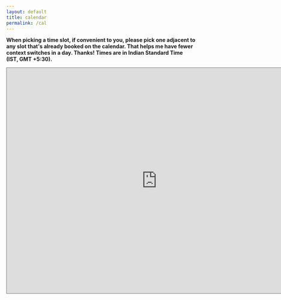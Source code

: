 ```yaml
---
layout: default
title: calendar
permalink: /cal
---
```


**When picking a time slot, if convenient to you, please pick one adjacent to any slot that's already booked on the calendar.
That helps me have fewer context switches in a day. Thanks! Times are in Indian Standard Time (IST, GMT +5:30).**

<iframe src="https://calendar.google.com/calendar/embed?height=600&wkst=1&bgcolor=%23ffffff&ctz=Asia%2FKolkata&title=Shashank's%20calendar&mode=WEEK&showTabs=0&showPrint=0&showCalendars=0&showNav=1&src=c2hhc2hhbmsuY29uc3VsdC53b3JrQGdtYWlsLmNvbQ&src=ZW4uaW5kaWFuI2hvbGlkYXlAZ3JvdXAudi5jYWxlbmRhci5nb29nbGUuY29t&src=c2hhc2gubWl0Lm1haWxAZ21haWwuY29t&src=c2hhc2hhbmsuc3Jpa2FudEBnbWFpbC5jb20&color=%23039BE5&color=%230B8043&color=%23D50000&color=%23F09300" style="border:solid 1px #777" width="800" height="600" frameborder="0" scrolling="no"></iframe>
